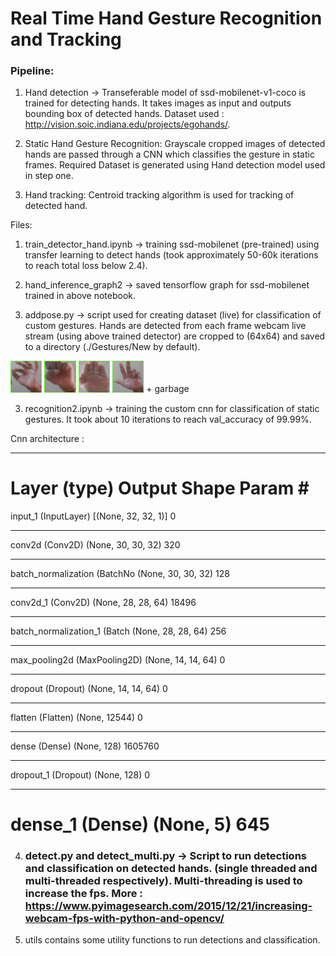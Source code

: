 # Real Time Hand Gesture Recognition and Tracking

### Pipeline:

1. Hand detection -> Transeferable model of ssd-mobilenet-v1-coco is trained for detecting hands. It takes images as input and outputs bounding box of detected hands. Dataset used : http://vision.soic.indiana.edu/projects/egohands/.

2. Static Hand Gesture Recognition: Grayscale cropped images of detected hands are passed through a CNN which classifies the gesture in static frames.
Required Dataset is generated using Hand detection model used in step one.

3. Hand tracking: Centroid tracking algorithm is used for tracking of detected hand.


Files:

1. train_detector_hand.ipynb -> training ssd-mobilenet (pre-trained) using transfer learning to detect hands (took approximately 50-60k iterations to reach total loss below 2.4).

2. hand_inference_graph2 -> saved tensorflow graph for ssd-mobilenet trained in above notebook.

3. addpose.py -> script used for creating dataset (live) for classification of custom gestures. Hands are detected from each frame webcam live stream (using above trained detector) are cropped to (64x64) and saved to a directory (./Gestures/New by default).

<img src="images/asl_f.png" width=10% title="asl_f"> <img src="images/fist.png" width=10% title="fist"> <img src="images/palm.png" width=10% title="palm"> <img src="images/seven.png" width=10% title="seven">   + garbage

3. recognition2.ipynb -> training the custom cnn for classification of static gestures. It took about 10 iterations to reach val_accuracy of 99.99%. 

Cnn architecture : 
_________________________________________________________________
Layer (type)                 Output Shape              Param #   
=================================================================
input_1 (InputLayer)         [(None, 32, 32, 1)]       0         
_________________________________________________________________
conv2d (Conv2D)              (None, 30, 30, 32)        320       
_________________________________________________________________
batch_normalization (BatchNo (None, 30, 30, 32)        128       
_________________________________________________________________
conv2d_1 (Conv2D)            (None, 28, 28, 64)        18496     
_________________________________________________________________
batch_normalization_1 (Batch (None, 28, 28, 64)        256       
_________________________________________________________________
max_pooling2d (MaxPooling2D) (None, 14, 14, 64)        0         
_________________________________________________________________
dropout (Dropout)            (None, 14, 14, 64)        0         
_________________________________________________________________
flatten (Flatten)            (None, 12544)             0         
_________________________________________________________________
dense (Dense)                (None, 128)               1605760   
_________________________________________________________________
dropout_1 (Dropout)          (None, 128)               0         
_________________________________________________________________
dense_1 (Dense)              (None, 5)                 645       
=================================================================

4. ### detect.py and detect_multi.py -> Script to run detections and classification on detected hands. (single threaded and multi-threaded respectively). Multi-threading is used to increase the fps. More : https://www.pyimagesearch.com/2015/12/21/increasing-webcam-fps-with-python-and-opencv/

5. utils contains some utility functions to run detections and classification.
